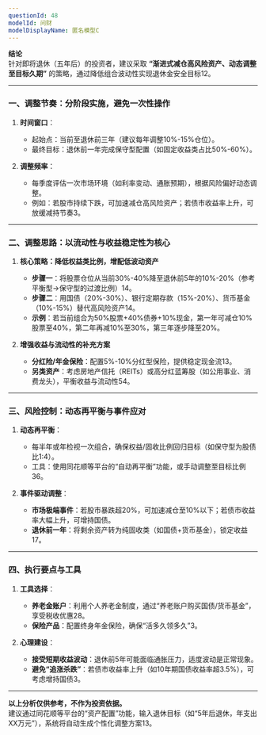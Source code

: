 ```yaml
---
questionId: 48
modelId: 问财
modelDisplayName: 匿名模型C
---
```

**结论**  
针对即将退休（五年后）的投资者，建议采取 **“渐进式减仓高风险资产、动态调整至目标久期”** 的策略，通过降低组合波动性实现退休金安全目标12。

---

### **一、调整节奏：分阶段实施，避免一次性操作**

1. **时间窗口**：
    
    - 起始点：当前至退休前三年（建议每年调整10%-15%仓位）。
    - 最终目标：退休前一年完成保守型配置（如固定收益类占比50%-60%）。
2. **调整频率**：
    
    - 每季度评估一次市场环境（如利率变动、通胀预期），根据风险偏好动态调整。
    - 例如：若股市持续下跌，可加速减仓高风险资产；若债市收益率上升，可放缓减持节奏3。

---

### **二、调整思路：以流动性与收益稳定性为核心**

1. **核心策略：降低权益类比例，增配低波动资产**
    
    - **步骤一**：将股票仓位从当前30%-40%降至退休前5年的10%-20%（参考平衡型→保守型的过渡比例）14。
    - **步骤二**：用国债（20%-30%）、银行定期存款（15%-20%）、货币基金（10%-15%）替代高风险资产14。
    - **示例**：若当前组合为50%股票+40%债券+10%现金，第一年可减仓10%股票至40%，第二年再减10%至30%，第三年逐步降至20%。
2. **增强收益与流动性的补充方案**
    
    - **分红险/年金保险**：配置5%-10%分红型保险，提供稳定现金流13。
    - **另类资产**：考虑房地产信托（REITs）或高分红蓝筹股（如公用事业、消费龙头），平衡收益与流动性54。

---

### **三、风险控制：动态再平衡与事件应对**

1. **动态再平衡**：
    
    - 每半年或年检视一次组合，确保权益/固收比例回归目标（如保守型为股债比1:4）。
    - 工具：使用同花顺等平台的“自动再平衡”功能，或手动调整至目标比例36。
2. **事件驱动调整**：
    
    - **市场极端事件**：若股市暴跌超20%，可加速减仓至10%以下；若债市收益率大幅上升，可增持国债。
    - **退休前一年**：将剩余资产转为纯固收类（如国债+货币基金），锁定收益17。

---

### **四、执行要点与工具**

1. **工具选择**：
    
    - **养老金账户**：利用个人养老金制度，通过“养老账户购买国债/货币基金”，享受税收优惠28。
    - **保险产品**：配置终身年金保险，确保“活多久领多久”3。
2. **心理建设**：
    
    - **接受短期收益波动**：退休前5年可能面临通胀压力，适度波动是正常现象。
    - **避免“追涨杀跌”**：若债市收益率上升（如10年期国债收益率超3.5%），可考虑增持国债3。

---

**以上分析仅供参考，不作为投资依据。**  
建议通过同花顺等平台的“资产配置”功能，输入退休目标（如“5年后退休，年支出XX万元”），系统将自动生成个性化调整方案13。